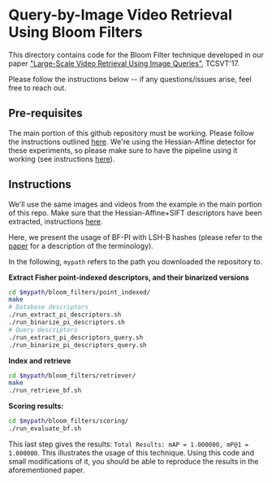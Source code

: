 # Query-by-Image Video Retrieval Using Bloom Filters

This directory contains code for the Bloom Filter technique developed in our
paper ["Large-Scale Video Retrieval Using Image Queries"](https://andrefaraujo.github.io/files/papers/2017-02-13-tcsvt-phd-thesis.pdf), TCSVT'17.

Please follow the instructions below -- if any questions/issues arise, feel free to reach out.

## Pre-requisites

The main portion of this github repository must be working.
Please follow the instructions outlined [here](https://github.com/andrefaraujo/videosearch/blob/master/README.md#quick-start).
We're using the Hessian-Affine detector for these experiments, so please make sure to have the pipeline using it working (see instructions [here](https://github.com/andrefaraujo/videosearch#indexingretrievingscoring-using-hessian-affine-detector)).

## Instructions

We'll use the same images and videos from the example in the main portion of this repo.
Make sure that the Hessian-Affine+SIFT descriptors have been extracted, instructions
[here](https://github.com/andrefaraujo/videosearch#indexingretrievingscoring-using-hessian-affine-detector).

Here, we present the usage of BF-PI with LSH-B hashes (please refer to the [paper](https://arxiv.org/abs/1604.07939) for a description of
the terminology).

In the following, `mypath` refers to the path you downloaded the repository to.

**Extract Fisher point-indexed descriptors, and their binarized versions**

```bash
cd $mypath/bloom_filters/point_indexed/
make
# Database descriptors
./run_extract_pi_descriptors.sh
./run_binarize_pi_descriptors.sh
# Query descriptors
./run_extract_pi_descriptors_query.sh
./run_binarize_pi_descriptors_query.sh
```

**Index and retrieve**

```bash
cd $mypath/bloom_filters/retriever/
make
./run_retrieve_bf.sh
```

**Scoring results:**

```bash
cd $mypath/bloom_filters/scoring/
./run_evaluate_bf.sh
```

This last step gives the results: `Total Results: mAP = 1.000000, mP@1 = 1.000000`.
This illustrates the usage of this technique.
Using this code and small modifications of it, you should be able to reproduce the results in the aforementioned paper.

